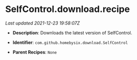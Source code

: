 # SelfControl.download.recipe

_Last updated 2021-12-23 19:58:07Z_

- **Description**: Downloads the latest version of SelfControl.

- **Identifier**: `com.github.homebysix.download.SelfControl`

- **Parent Recipes**: `None`